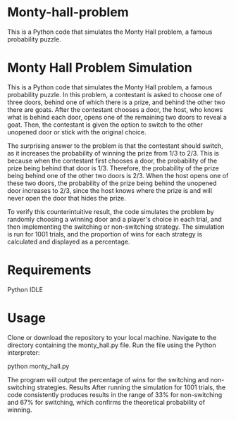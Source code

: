 # Monty-hall-problem
This is a Python code that simulates the Monty Hall problem, a famous probability puzzle. 


# Monty Hall Problem Simulation
This is a Python code that simulates the Monty Hall problem, a famous probability puzzle. In this problem, a contestant is asked to choose one of three doors, behind one of which there is a prize, and behind the other two there are goats. After the contestant chooses a door, the host, who knows what is behind each door, opens one of the remaining two doors to reveal a goat. Then, the contestant is given the option to switch to the other unopened door or stick with the original choice.

The surprising answer to the problem is that the contestant should switch, as it increases the probability of winning the prize from 1/3 to 2/3. This is because when the contestant first chooses a door, the probability of the prize being behind that door is 1/3. Therefore, the probability of the prize being behind one of the other two doors is 2/3. When the host opens one of these two doors, the probability of the prize being behind the unopened door increases to 2/3, since the host knows where the prize is and will never open the door that hides the prize.

To verify this counterintuitive result, the code simulates the problem by randomly choosing a winning door and a player's choice in each trial, and then implementing the switching or non-switching strategy. The simulation is run for 1001 trials, and the proportion of wins for each strategy is calculated and displayed as a percentage.

# Requirements
Python IDLE

# Usage
Clone or download the repository to your local machine.
Navigate to the directory containing the monty_hall.py file.
Run the file using the Python interpreter:

python monty_hall.py

The program will output the percentage of wins for the switching and non-switching strategies.
Results
After running the simulation for 1001 trials, the code consistently produces results in the range of 33% for non-switching and 67% for switching, which confirms the theoretical probability of winning.


